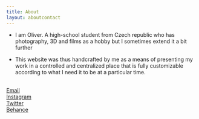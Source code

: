 ```yaml
---
title: About 
layout: aboutcontact
---
```


- I am Oliver. A high-school student from Czech republic who has photography, 3D and films as a hobby but I sometimes extend it a bit further

- This website was thus handcrafted by me as a means of presenting my work in a controlled and centralized place that is fully customizable according to what I need it to be at a particular time.

<div class="spacer"></div>

<div class="contact">
<br>
<a href="mailto:klimes.oliver@gmail.com">Email</a>  <br>
<a href="https://www.instagram.com/oliverklimes">Instagram</a>  <br>
<a href="https://www.twitter.com/oolikklimes">Twitter</a>  <br>
<a href="https://www.behance.net/oliverklime">Behance</a>  <br>
</div>
